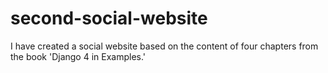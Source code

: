 # second-social-website
I have created a social website based on the content of four chapters from the book 'Django 4 in Examples.'
